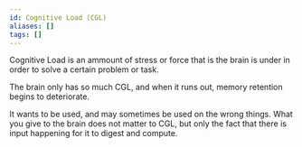 ```yaml
---
id: Cognitive Load (CGL)
aliases: []
tags: []
---
```


Cognitive Load is an ammount of stress or force that is the brain is under in order to solve a certain problem or task.

The brain only has so much CGL, and when it runs out, memory retention begins to deteriorate.

It wants to be used, and may sometimes be used on the wrong things. What you give to the brain does not matter to CGL, but only the fact that there is input happening for it to digest and compute.
